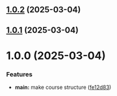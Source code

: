 ## [1.0.2](https://github.com/eliseykina-nm/study_2024-2025_os-intro/compare/1.0.1...1.0.2) (2025-03-04)



## [1.0.1](https://github.com/eliseykina-nm/study_2024-2025_os-intro/compare/1.0.0...1.0.1) (2025-03-04)



# 1.0.0 (2025-03-04)


### Features

* **main:** make course structure ([fe12d83](https://github.com/eliseykina-nm/study_2024-2025_os-intro/commit/fe12d83f9ccc7ca3a70c0b329092d53d263c4ee6))



